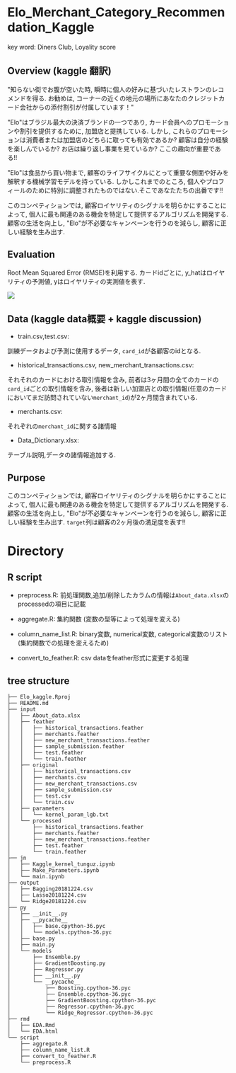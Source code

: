 # Elo_Merchant_Category_Recommendation_Kaggle

key word: Diners Club, Loyality score

## Overview (kaggle 翻訳)

"知らない街でお腹が空いた時, 瞬時に個人の好みに基づいたレストランのレコメンドを得る. お勧めは, コーナーの近くの地元の場所にあなたのクレジットカード会社からの添付割引が付属しています！"

"Elo"はブラジル最大の決済ブランドの一つであり, カード会員へのプロモーションや割引を提供するために, 加盟店と提携している. しかし, これらのプロモーションは消費者または加盟店のどちらに取っても有効であるか? 顧客は自分の経験を楽しんでいるか? お店は繰り返し事業を見ているか? ここの趣向が重要である!!

"Elo"は食品から買い物まで, 顧客のライフサイクルにとって重要な側面や好みを解釈する機械学習モデルを持っている. しかしこれまでのところ, 個人やプロフィールのために特別に調整されたものではない.そこであなたたちの出番です!!

このコンペティションでは, 顧客ロイヤリティのシグナルを明らかにすることによって, 個人に最も関連のある機会を特定して提供するアルゴリズムを開発する. 顧客の生活を向上し, "Elo"が不必要なキャンペーンを行うのを減らし, 顧客に正しい経験を生み出す.

## Evaluation

Root Mean Squared Error (RMSE)を利用する. カードidごとに, y_hatはロイヤリティの予測値, yはロイヤリティの実測値を表す.

<img src="https://latex.codecogs.com/gif.latex?\centering&space;\mbox{RMSE}&space;=&space;\sqrt{\frac{1}{n}\sum_{i=1}^n(y_i&space;-&space;\hat{y}_i)^2}"/>

## Data (kaggle data概要 + kaggle discussion)

- train.csv,test.csv:

訓練データおよび予測に使用するデータ, `card_id`が各顧客のidとなる.

- historical_transactions.csv, new_merchant_transactions.csv:

それそれのカードにおける取引情報を含み, 前者は3ヶ月間の全てのカードの`card_id`ごとの取引情報を含み, 後者は新しい加盟店との取引情報(任意のカードにおいてまだ訪問されていない`merchant_id`)が2ヶ月間含まれている.

- merchants.csv:

それぞれの`merchant_id`に関する諸情報

- Data_Dictionary.xlsx:

テーブル説明,データの諸情報追加する.

## Purpose

このコンペティションでは, 顧客ロイヤリティのシグナルを明らかにすることによって, 個人に最も関連のある機会を特定して提供するアルゴリズムを開発する. 顧客の生活を向上し, "Elo"が不必要なキャンペーンを行うのを減らし, 顧客に正しい経験を生み出す. `target`列は顧客の2ヶ月後の満足度を表す!!

# Directory

## R script

- preprocess.R: 前処理関数,追加/削除したカラムの情報は`About_data.xlsx`のprocessedの項目に記載

- aggregate.R: 集約関数 (変数の型等によって処理を変える)

- column_name_list.R: binary変数, numerical変数, categorical変数のリスト (集約関数での処理を変えるため)

- convert_to_feather.R: csv dataをfeather形式に変更する処理

## tree structure

```
├── Elo_kaggle.Rproj
├── README.md
├── input
│   ├── About_data.xlsx
│   ├── feather
│   │   ├── historical_transactions.feather
│   │   ├── merchants.feather
│   │   ├── new_merchant_transactions.feather
│   │   ├── sample_submission.feather
│   │   ├── test.feather
│   │   └── train.feather
│   ├── original
│   │   ├── historical_transactions.csv
│   │   ├── merchants.csv
│   │   ├── new_merchant_transactions.csv
│   │   ├── sample_submission.csv
│   │   ├── test.csv
│   │   └── train.csv
│   ├── parameters
│   │   └── kernel_param_lgb.txt
│   └── processed
│       ├── historical_transactions.feather
│       ├── merchants.feather
│       ├── new_merchant_transactions.feather
│       ├── test.feather
│       └── train.feather
├── jn
│   ├── Kaggle_kernel_tunguz.ipynb
│   ├── Make_Parameters.ipynb
│   └── main.ipynb
├── output
│   ├── Bagging20181224.csv
│   ├── Lasso20181224.csv
│   └── Ridge20181224.csv
├── py
│   ├── __init__.py
│   ├── __pycache__
│   │   ├── base.cpython-36.pyc
│   │   └── models.cpython-36.pyc
│   ├── base.py
│   ├── main.py
│   └── models
│       ├── Ensemble.py
│       ├── GradientBoosting.py
│       ├── Regressor.py
│       ├── __init__.py
│       └── __pycache__
│           ├── Boosting.cpython-36.pyc
│           ├── Ensemble.cpython-36.pyc
│           ├── GradientBoosting.cpython-36.pyc
│           ├── Regressor.cpython-36.pyc
│           └── Ridge_Regressor.cpython-36.pyc
├── rmd
│   ├── EDA.Rmd
│   └── EDA.html
└── script
    ├── aggregate.R
    ├── column_name_list.R
    ├── convert_to_feather.R
    └── preprocess.R
```

